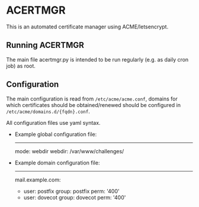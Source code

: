 ACERTMGR
========

This is an automated certificate manager using ACME/letsencrypt.

Running ACERTMGR
----------------

The main file acertmgr.py is intended to be run regularly (e.g. as daily cron job) as root.

Configuration
-------------

The main configuration is read from `/etc/acme/acme.conf`, domains for which certificates should be obtained/renewed should be configured in `/etc/acme/domains.d/{fqdn}.conf`.

All configuration files use yaml syntax.

  * Example global configuration file:

      ---
      
      mode: webdir
      webdir: /var/www/challenges/

  * Example domain configuration file:

      ---
      
      mail.example.com:
      - user: postfix
        group: postfix
        perm: '400'
      - user: dovecot
        group: dovecot
        perm: '400'
